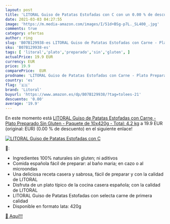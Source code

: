 ```yaml
---
layout: post
title: 'LITORAL Guiso de Patatas Estofadas con C con un 0.00 % de descuento'
date: 2021-03-03 04:27:55
image: 'https://m.media-amazon.com/images/I/51d+BSg-p7L._SL400_.jpg'
comments: true
category: ofertas
author: ring
slug: 'B07B129938-es LITORAL Guiso de Patatas Estofadas con Carne - Plato...'
sku: 'B07B129938-es'
tags: [ 'litoral','plato','preparado','sin','gluten', ]
actualPrice: 19.9 EUR
currency: EUR
price: 19.9
comparePrice:  EUR
prodname: 'LITORAL Guiso de Patatas Estofadas con Carne - Plato Preparado Sin Gluten - Paquete de 10x420g - Total: 4.2 kg'
country: 'es'
flag: '🇪🇸'
brand: 'Litoral'
buyurl: 'https://www.amazon.es/dp/B07B129938/?tag=tolees-21'
descuento: '0.00'
average: '19.9'
---
```


En este momento está [LITORAL Guiso de Patatas Estofadas con Carne - Plato Preparado Sin Gluten - Paquete de 10x420g - Total: 4.2 kg](https://www.amazon.es/dp/B07B129938/?tag=tolees-21) a 19.9 EUR (original:  EUR) (0.00 %  de descuento) en el siguiente enlace!

[![LITORAL Guiso de Patatas Estofadas con C](https://m.media-amazon.com/images/I/51d+BSg-p7L._SL400_.jpg)](https://www.amazon.es/dp/B07B129938/?tag=tolees-21)

🔎:

- Ingredientes 100% naturales sin gluten; ni aditivos
- Comida española fácil de preparar: al baño maria; en cazo o al microondas
- Una deliciosa receta casera y sabrosa, fácil de preparar y con la calidad de LITORAL
- Disfruta de un plato típico de la cocina casera española; con la calidad de LITORAL
- LITORAL Guiso de Patatas Estofadas con selecta carne de primera calidad
- Disponible en formato lata: 420g

[🛒 Aquí!!!](https://www.amazon.es/dp/B07B129938/?tag=tolees-21)
